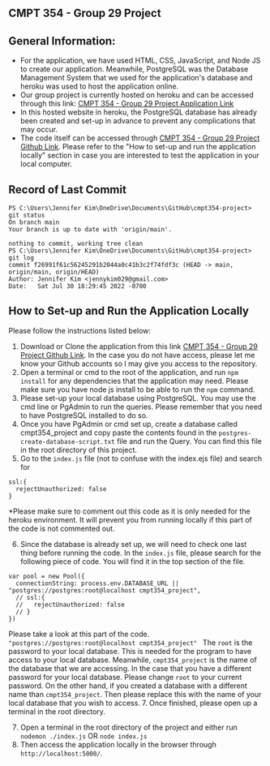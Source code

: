## CMPT 354 - Group 29 Project

## General Information:

- For the application, we have used HTML, CSS, JavaScript, and Node JS to create our application. Meanwhile, PostgreSQL was the Database Management System that we used for the application's database and heroku was used to host the application online.
- Our group project is currently hosted on heroku and can be accessed through this link: [CMPT 354 - Group 29 Project Application Link](https://cmpt354-project.herokuapp.com/)
- In this hosted website in heroku, the PostgreSQL database has already been created and set-up in advance to prevent any complications that may occur.
- The code itself can be accessed through [CMPT 354 - Group 29 Project Github Link](https://github.com/jenny-km/cmpt354-project). Please refer to the "How to set-up and run the application locally" section in case you are interested to test the application in your local computer.

## Record of Last Commit

```
PS C:\Users\Jennifer Kim\OneDrive\Documents\GitHub\cmpt354-project> git status
On branch main
Your branch is up to date with 'origin/main'.

nothing to commit, working tree clean
PS C:\Users\Jennifer Kim\OneDrive\Documents\GitHub\cmpt354-project> git log
commit f26991f61c56245291b2044a0c41b3c2f74fdf3c (HEAD -> main, origin/main, origin/HEAD)
Author: Jennifer Kim <jennykim029@gmail.com>
Date:   Sat Jul 30 18:29:45 2022 -0700
```

## How to Set-up and Run the Application Locally

Please follow the instructions listed below:

1. Download or Clone the application from this link [CMPT 354 - Group 29 Project Github Link](https://github.com/jenny-km/cmpt354-project). In the case you do not have access, please let me know your Github accounts so I may give you access to the repository.
2. Open a terminal or cmd to the root of the application, and run `npm install` for any dependencies that the application may need. Please make sure you have node js install to be able to run the `npm` command.
3. Please set-up your local database using PostgreSQL. You may use the cmd line or PgAdmin to run the queries. Please remember that you need to have PostgreSQL installed to do so.
4. Once you have PgAdmin or cmd set up, create a database called cmpt354_project and copy paste the contents found in the `postgres-create-database-script.txt` file and run the Query. You can find this file in the root directory of this project.
5. Go to the `index.js` file (not to confuse with the index.ejs file) and search for

```
ssl:{
  rejectUnauthorized: false
}
```

\*Please make sure to comment out this code as it is only needed for the heroku environment. It will prevent you from running locally if this part of the code is not commented out.

6. Since the database is already set up, we will need to check one last thing before running the code. In the `index.js` file, please search for the following piece of code. You will find it in the top section of the file.

```
var pool = new Pool({
  connectionString: process.env.DATABASE_URL || "postgres://postgres:root@localhost cmpt354_project",
  // ssl:{
  //   rejectUnauthorized: false
  // }
})
```

Please take a look at this part of the code.
`"postgres://postgres:root@localhost cmpt354_project" `
The `root` is the password to your local database. This is needed for the program to have access to your local database. Meanwhile, `cmpt354_project` is the name of the database that we are accessing.
In the case that you have a different password for your local database. Please change `root` to your current password. On the other hand, if you created a database with a different name than `cmpt354_project`. Then please replace this with the name of your local database that you wish to access. 7. Once finished, please open up a terminal in the root directory.

7. Open a terminal in the root directory of the project and either run `nodemon ./index.js` OR `node index.js`
8. Then access the application locally in the browser through `http://localhost:5000/`.
